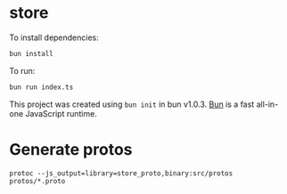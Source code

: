 # store

To install dependencies:

```bash
bun install
```

To run:

```bash
bun run index.ts
```

This project was created using `bun init` in bun v1.0.3. [Bun](https://bun.sh) is a fast all-in-one JavaScript runtime.

# Generate protos

```
protoc --js_output=library=store_proto,binary:src/protos protos/*.proto
```
